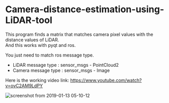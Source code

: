 # Camera-distance-estimation-using-LiDAR-tool

This program finds a matrix that matches camera pixel values with the distance values of LiDAR.  
And this works with pyqt and ros.    
  
You just need to match ros message type.  
- LiDAR message type : sensor_msgs - PointCloud2  
- Camera message type : sensor_msgs - Image    

Here is the working video link: https://www.youtube.com/watch?v=ovC2AM9LdPY  

![screenshot from 2019-01-13 05-10-12](https://user-images.githubusercontent.com/25835750/51078345-0948a600-16f7-11e9-866b-945931be2bc9.png)
